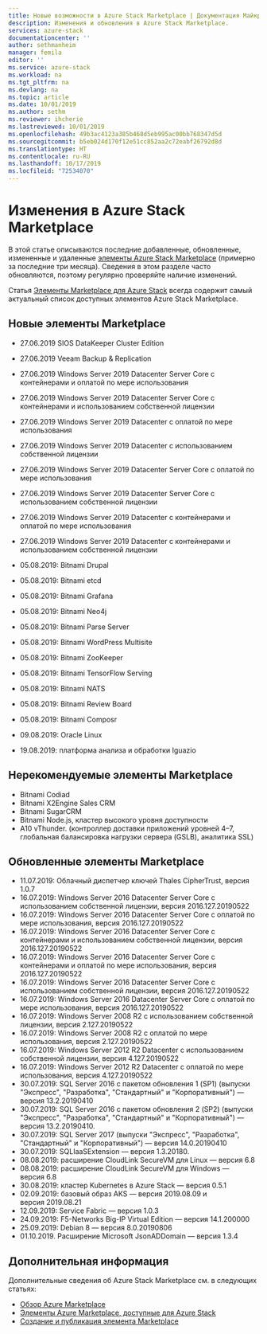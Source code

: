 ```yaml
---
title: Новые возможности в Azure Stack Marketplace | Документация Майкрософт
description: Изменения и обновления в Azure Stack Marketplace.
services: azure-stack
documentationcenter: ''
author: sethmanheim
manager: femila
editor: ''
ms.service: azure-stack
ms.workload: na
ms.tgt_pltfrm: na
ms.devlang: na
ms.topic: article
ms.date: 10/01/2019
ms.author: sethm
ms.reviewer: ihcherie
ms.lastreviewed: 10/01/2019
ms.openlocfilehash: 49b3ac4123a385b468d5eb995ac00bb768347d5d
ms.sourcegitcommit: b5eb024d170f12e51cc852aa2c72eabf26792d8d
ms.translationtype: HT
ms.contentlocale: ru-RU
ms.lasthandoff: 10/17/2019
ms.locfileid: "72534070"
---
```

# <a name="azure-stack-marketplace-changes"></a>Изменения в Azure Stack Marketplace

В этой статье описываются последние добавленные, обновленные, измененные и удаленные [элементы Azure Stack Marketplace](azure-stack-marketplace-azure-items.md) (примерно за последние три месяца). Сведения в этом разделе часто обновляются, поэтому регулярно проверяйте наличие изменений.

Статья [Элементы Marketplace для Azure Stack](azure-stack-marketplace-azure-items.md) всегда содержит самый актуальный список доступных элементов Azure Stack Marketplace.

## <a name="new-marketplace-items"></a>Новые элементы Marketplace

- 27.06.2019   SIOS DataKeeper Cluster Edition

- 27.06.2019   Veeam Backup & Replication

- 27.06.2019 Windows Server 2019 Datacenter Server Core с контейнерами и оплатой по мере использования

- 27.06.2019 Windows Server 2019 Datacenter Server Core с контейнерами и использованием собственной лицензии

- 27.06.2019   Windows Server 2019 Datacenter с оплатой по мере использования

- 27.06.2019   Windows Server 2019 Datacenter с использованием собственной лицензии

- 27.06.2019 Windows Server 2019 Datacenter Server Core с оплатой по мере использования

- 27.06.2019 Windows Server 2019 Datacenter Server Core с использованием собственной лицензии

- 27.06.2019   Windows Server 2019 Datacenter с контейнерами и оплатой по мере использования

- 27.06.2019   Windows Server 2019 Datacenter с контейнерами и использованием собственной лицензии

- 05.08.2019: Bitnami Drupal

- 05.08.2019: Bitnami etcd

- 05.08.2019: Bitnami Grafana

- 05.08.2019: Bitnami Neo4j

- 05.08.2019: Bitnami Parse Server

- 05.08.2019: Bitnami WordPress Multisite

- 05.08.2019: Bitnami ZooKeeper

- 05.08.2019: Bitnami TensorFlow Serving

- 05.08.2019: Bitnami NATS

- 05.08.2019: Bitnami Review Board

- 05.08.2019: Bitnami Composr

- 09.08.2019: Oracle Linux

- 19.08.2019: платформа анализа и обработки Iguazio


## <a name="deprecated-marketplace-items"></a>Нерекомендуемые элементы Marketplace

- Bitnami Codiad
- Bitnami X2Engine Sales CRM
- Bitnami SugarCRM
- Bitnami Node.js, кластер высокого уровня доступности
- A10 vThunder. (контроллер доставки приложений уровней 4–7, глобальная балансировка нагрузки сервера (GSLB), аналитика SSL)


## <a name="updated-marketplace-items"></a>Обновленные элементы Marketplace

- 11.07.2019:   Облачный диспетчер ключей Thales CipherTrust, версия 1.0.7
- 16.07.2019:   Windows Server 2016 Datacenter Server Core с использованием собственной лицензии, версия 2016.127.20190522
- 16.07.2019:   Windows Server 2016 Datacenter Server Core с оплатой по мере использования, версия 2016.127.20190522
- 16.07.2019:   Windows Server 2016 Datacenter Server Core с контейнерами и использованием собственной лицензии, версия 2016.127.20190522
- 16.07.2019:   Windows Server 2016 Datacenter Server Core с контейнерами и оплатой по мере использования, версия 2016.127.20190522
- 16.07.2019:   Windows Server 2016 Datacenter Server Core с использованием собственной лицензии, версия 2016.127.20190522
- 16.07.2019:   Windows Server 2016 Datacenter Server Core с оплатой по мере использования, версия 2016.127.20190522
- 16.07.2019:   Windows Server 2008 R2 с использованием собственной лицензии, версия 2.127.20190522
- 16.07.2019:   Windows Server 2008 R2 с оплатой по мере использования, версия 2.127.20190522
- 16.07.2019:   Windows Server 2012 R2 Datacenter с использованием собственной лицензии, версия 4.127.20190522
- 16.07.2019:   Windows Server 2012 R2 Datacenter с оплатой по мере использования, версия 4.127.20190522
- 30.07.2019: SQL Server 2016 с пакетом обновления 1 (SP1) (выпуски "Экспресс", "Разработка", "Стандартный" и "Корпоративный") — версия 13.2.20190410
- 30.07.2019: SQL Server 2016 с пакетом обновления 2 (SP2) (выпуски "Экспресс", "Разработка", "Стандартный" и "Корпоративный") — версия 13.2.20190410.
- 30.07.2019: SQL Server 2017 (выпуски "Экспресс", "Разработка", "Стандартный" и "Корпоративный") — версия 14.0.20190410
- 30.07.2019: SQLIaaSExtension — версия 1.3.20180.
- 08.08.2019: расширение CloudLink SecureVM для Linux — версия 6.8
- 08.08.2019: расширение CloudLink SecureVM для Windows — версия 6.8
- 30.08.2019: кластер Kubernetes в Azure Stack — версия 0.5.1
- 02.09.2019: базовый образ AKS — версия 2019.08.09 и версия 2019.08.21
- 12.09.2019: Service Fabric — версия 1.0.3
- 24.09.2019: F5-Networks Big-IP Virtual Edition — версия 14.1.200000
- 25.09.2019: Debian 8 — версия 8.0.20190806
- 01.10.2019.  Расширение Microsoft JsonADDomain — версия 1.3.4


## <a name="next-steps"></a>Дополнительная информация

Дополнительные сведения об Azure Stack Marketplace см. в следующих статьях:

- [Обзор Azure Marketplace](azure-stack-marketplace.md)
- [Элементы Azure Marketplace, доступные для Azure Stack](azure-stack-marketplace-azure-items.md)
- [Создание и публикация элемента Marketplace](azure-stack-create-and-publish-marketplace-item.md)
